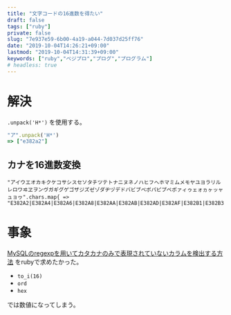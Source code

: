 ```yaml
---
title: "文字コードの16進数を得たい"
draft: false
tags: ["ruby"]
private: false
slug: "7e937e59-6b00-4a19-a044-7d037d25ff76"
date: "2019-10-04T14:26:21+09:00"
lastmod: "2019-10-04T14:31:39+09:00"
keywords: ["ruby","ベジプロ","プログ","プログラム"]
# headless: true
---
```


# 解決
`.unpack('H*')` を使用する。

```rb
"ア".unpack('H*')
=> ["e382a2"]
```

## カナを16進数変換
```
"アイウエオカキクケコサシスセソタチツテトナニヌネノハヒフヘホマミムメモヤユヨラリルレロワヰヱヲンヴガギグゲゴザジズゼゾダヂヅデドバビブベボパピプペポァィゥェォヵヶッャュョヮ".chars.map{ => "E382A2|E382A4|E382A6|E382A8|E382AA|E382AB|E382AD|E382AF|E382B1|E382B3|E382B5|E382B7|E382B9|E382BB|E382BD|E382BF|E38381|E38384|E38386|E38388|E3838A|E3838B|E3838C|E3838D|E3838E|E3838F|E38392|E38395|E38398|E3839B|E3839E|E3839F|E383A0|E383A1|E383A2|E383A4|E383A6|E383A8|E383A9|E383AA|E383AB|E383AC|E383AD|E383AF|E383B0|E383B1|E383B2|E383B3|E383B4|E382AC|E382AE|E382B0|E382B2|E382B4|E382B6|E382B8|E382BA|E382BC|E382BE|E38380|E38382|E38385|E38387|E38389|E38390|E38393|E38396|E38399|E3839C|E38391|E38394|E38397|E3839A|E3839D|E382A1|E382A3|E382A5|E382A7|E382A9|E383B5|E383B6|E38383|E383A3|E383A5|E383A7|E383AE"
```

# 事象
[MySQLのregexpを用いてカタカナのみで表現されていないカラムを検出する方法](https://gist.github.com/gurimusan/1fb8173e11b5c136ada88fd5cb7e3343) をrubyで求めたかった。

* `to_i(16)`
* `ord`
* `hex`

では数値になってしまう。
